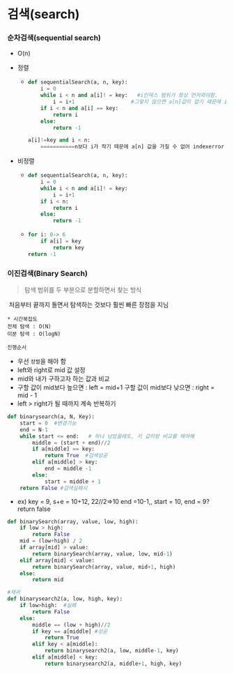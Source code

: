 # 검색(search)

### 순차검색(sequential search)

- O(n)

- 정렬

  - ```python
    def sequentialSearch(a, n, key):
        i = 0
        while i < n and a[i]! = key:   #i인덱스 범위가 항상 먼저와야함. 
            i = i+1					 #그렇지 않으면 a[n]값이 없기 때문에 indexerror  (i+1 = n)
        if i < n and a[i] == key:
            return i
        else:
            return -1
    ```

    ```python
    a[i]!=key and i < n:
        ===========n보다 i가 작기 때문에 a[n] 값을 가질 수 없어 indexerror
    ```

    

- 비정렬

  - ```python
    def sequentialSearch(a, n, key):
        i = 0
        while i < n and a[i]! = key:
            i = i+1
        if i < n:
            return i
        else:
            return -1
    ```

  - ```python
    for i: 0-> 6
        if a[i] = key
        	return key
    return -1
    ```

    

### 이진검색(Binary Search)

> 탐색 범위를 두 부분으로 분할하면서 찾는 방식

​	처음부터 끝까지 돌면서 탐색하는 것보다 훨씬 빠른 장점을 지님

```text
* 시간복잡도
전체 탐색 : O(N)
이분 탐색 : O(logN)
```



`진행순서`

- 우선 `정렬`을 해야 함
- left와 right로 mid 값 설정
- mid와 내가 구하고자 하는 값과 비교
- 구할 값이 mid보다 높으면 : left = mid+1 구할 값이 mid보다 낮으면 : right = mid - 1
- left > right가 될 때까지 계속 반복하기



```python
def binarysearch(a, N, Key):
    start = 0  #변경가능
    end = N-1
    while start <= end:   # 하나 남았을때도, 키 값이랑 비교를 해야해
        middle = (start + end)//2
        if a[middle] == key:
            return True  #검색성공
        elif a[middle] > key:
            end = middle -1
        else:
            start = middle + 1
    return False #검색실패시
```

- ex) key = 9, s+e = 10+12, 22//2=>10   end =10-1,,  start = 10, end = 9?   return false

```python
def binarySearch(array, value, low, high):
	if low > high:
		return False
	mid = (low+high) / 2
	if array[mid] > value:
		return binarySearch(array, value, low, mid-1)
	elif array[mid] < value:
		return binarySearch(array, value, mid+1, high)
	else:
		return mid
```



```python
#재귀
def binarysearch2(a, low, high, key):
    if low>high:  #실패
        return False
    else:
        middle == (low + high)//2
        if key == a[middle] #성공
        	return True
        elif key < a[middle]:
            return binarysearch2(a, low, middle-1, key)
        elif a[middle] < key:
            return binarysearch2(a, middle+1, high, key)
```







